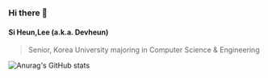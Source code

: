 ### Hi there 👋

<!--
**Devheun/Devheun** is a ✨ _special_ ✨ repository because its `README.md` (this file) appears on your GitHub profile.

Here are some ideas to get you started:

- 🔭 I’m currently working on ...
- 🌱 I’m currently learning ...
- 👯 I’m looking to collaborate on ...
- 🤔 I’m looking for help with ...
- 💬 Ask me about ...
- 📫 How to reach me: ...
- 😄 Pronouns: ...
- ⚡ Fun fact: ...
-->

#### Si Heun,Lee (a.k.a. Devheun)
> Senior, Korea University majoring in Computer Science & Engineering


![Anurag's GitHub stats](https://github-readme-stats.vercel.app/api?username=devheun&show_icons=true&theme=blue-green)
